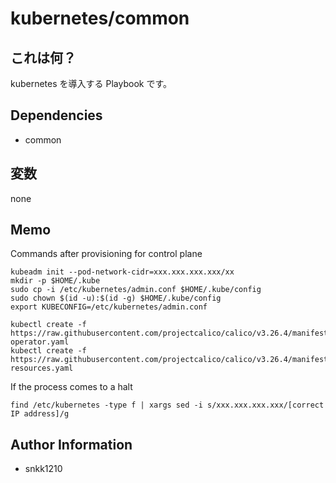 kubernetes/common
=========

## これは何？

kubernetes を導入する Playbook です。

## Dependencies

- common

## 変数

none

## Memo

Commands after provisioning for control plane
```
kubeadm init --pod-network-cidr=xxx.xxx.xxx.xxx/xx
mkdir -p $HOME/.kube
sudo cp -i /etc/kubernetes/admin.conf $HOME/.kube/config
sudo chown $(id -u):$(id -g) $HOME/.kube/config
export KUBECONFIG=/etc/kubernetes/admin.conf

kubectl create -f https://raw.githubusercontent.com/projectcalico/calico/v3.26.4/manifests/tigera-operator.yaml
kubectl create -f https://raw.githubusercontent.com/projectcalico/calico/v3.26.4/manifests/custom-resources.yaml
```

If the process comes to a halt
```
find /etc/kubernetes -type f | xargs sed -i s/xxx.xxx.xxx.xxx/[correct IP address]/g
```


Author Information
------------------

- snkk1210